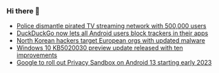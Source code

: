 ### Hi there 👋

<!--START_SECTION:feed-->
* [Police dismantle pirated TV streaming network with 500,000 users ](https://www.bleepingcomputer.com/news/technology/police-dismantle-pirated-tv-streaming-network-with-500-000-users/)
* [DuckDuckGo now lets all Android users block trackers in their apps](https://www.bleepingcomputer.com/news/security/duckduckgo-now-lets-all-android-users-block-trackers-in-their-apps/)
* [North Korean hackers target European orgs with updated malware](https://www.bleepingcomputer.com/news/security/north-korean-hackers-target-european-orgs-with-updated-malware/)
* [Windows 10 KB5020030 preview update released with ten improvements](https://www.bleepingcomputer.com/news/microsoft/windows-10-kb5020030-preview-update-released-with-ten-improvements/)
* [Google to roll out Privacy Sandbox on Android 13 starting early 2023](https://www.bleepingcomputer.com/news/security/google-to-roll-out-privacy-sandbox-on-android-13-starting-early-2023/)
<!--END_SECTION:feed-->

<!--
**frankenk/frankenk** is a ✨ _special_ ✨ repository because its `README.md` (this file) appears on your GitHub profile.

Here are some ideas to get you started:

- 🔭 I’m currently working on ...
- 🌱 I’m currently learning ...
- 👯 I’m looking to collaborate on ...
- 🤔 I’m looking for help with ...
- 💬 Ask me about ...
- 📫 How to reach me: ...
- 😄 Pronouns: ...
- ⚡ Fun fact: ...
-->



